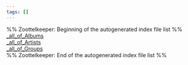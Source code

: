 ```yaml
---
tags: []
---
```

   
%% Zoottelkeeper: Beginning of the autogenerated index file list  %%   
 [_all_of_Albums](./Albums/_all_of_Albums.md)   
 [_all_of_Artists](./Artists/_all_of_Artists.md)   
 [_all_of_Groups](./Groups/_all_of_Groups.md)   
%% Zoottelkeeper: End of the autogenerated index file list  %%